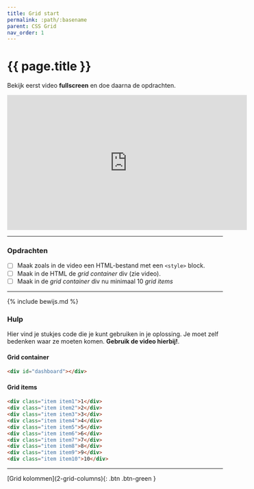 ```yaml
---
title: Grid start
permalink: :path/:basename
parent: CSS Grid
nav_order: 1
---
```


# {{ page.title }}

Bekijk eerst video **fullscreen** en doe daarna de opdrachten.

<iframe width="560" height="315" src="https://www.youtube.com/embed/HFY0uEb5XDY" frameborder="0" allow="accelerometer; autoplay; clipboard-write; encrypted-media; gyroscope; picture-in-picture" allowfullscreen></iframe>

---

### Opdrachten

- [ ] Maak zoals in de video een HTML-bestand met een `<style>` block.
- [ ] Maak in de HTML de *grid container* div (zie video).
- [ ] Maak in de *grid container* div nu minimaal 10 *grid items*

---

{% include bewijs.md %}

### Hulp

Hier vind je stukjes code die je kunt gebruiken in je oplossing.
Je moet zelf bedenken waar ze moeten komen. **Gebruik de video hierbij!**.

#### Grid container

```html
<div id="dashboard"></div>
```

#### Grid items

```html
<div class="item item1">1</div>
<div class="item item2">2</div>
<div class="item item3">3</div>
<div class="item item4">4</div>
<div class="item item5">5</div>
<div class="item item6">6</div>
<div class="item item7">7</div>
<div class="item item8">8</div>
<div class="item item9">9</div>
<div class="item item10">10</div>
```

---
<span class="fs-6">
[Grid kolommen](2-grid-columns){: .btn .btn-green }
</span>



